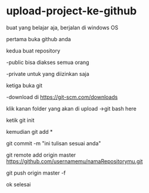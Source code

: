 # upload-project-ke-github
buat yang belajar aja,
berjalan di windows OS

pertama buka github anda

kedua buat repository

-public bisa diakses semua orang 

-private untuk yang diizinkan saja

ketiga buka git

-download di https://git-scm.com/downloads 

klik kanan folder yang akan di upload ->git bash here

ketik git init

kemudian git add * 

git commit -m "ini tulisan sesuai anda" 

git remote add origin master https://github.com/usernamemu/namaRepositorymu.git 

git push origin master -f 

ok selesai
